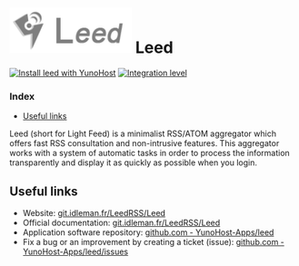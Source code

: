 # <img src="/images/leed_logo.png" height="80px" alt="leed's logo"> Leed

[![Install leed with YunoHost](https://install-app.yunohost.org/install-with-yunohost.png)](https://install-app.yunohost.org/?app=leed) [![Integration level](https://dash.yunohost.org/integration/leed.svg)](https://dash.yunohost.org/appci/app/leed)

### Index

- [Useful links](#useful-links)

Leed (short for Light Feed) is a minimalist RSS/ATOM aggregator which offers fast RSS consultation and non-intrusive features.
This aggregator works with a system of automatic tasks in order to process the information transparently and display it as quickly as possible when you login.

## Useful links

+ Website: [git.idleman.fr/LeedRSS/Leed](http://git.idleman.fr/LeedRSS/Leed)
+ Official documentation: [git.idleman.fr/LeedRSS/Leed](http://git.idleman.fr/LeedRSS/Leed)
+ Application software repository: [github.com - YunoHost-Apps/leed](https://github.com/YunoHost-Apps/leed_ynh)
+ Fix a bug or an improvement by creating a ticket (issue): [github.com - YunoHost-Apps/leed/issues](https://github.com/YunoHost-Apps/leed_ynh/issues)
